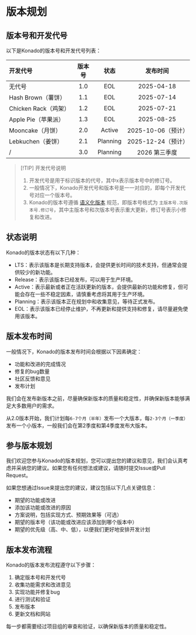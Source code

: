 # 版本规划

## 版本号和开发代号

以下是Konado的版本号和开发代号列表：

| 开发代号               | 版本号 |  状态   |        发布时间      |
| :----                 | :---:  | :---:  | :---:                |
| 无代号                | 1.0  | EOL    |    2025-04-18       |
| Hash Brown（薯饼）     | 1.1 | EOL     |      2025-07-14       |
| Chicken Rack（鸡架）   | 1.2 | EOL     |     2025-07-21       |
| Apple Pie（苹果派）    | 1.3 | EOL     |     2025-08-25        |
| Mooncake（月饼）      | 2.0 | Active   |  2025-10-06（预计）   |
| Lebkuchen（姜饼）     | 2.1 | Planning | 2025-12-24（预计）   |
| /                     | 3.0 | Planning | 2026 第三季度        |

> [!TIP] 开发代号说明
> 1. 开发代号是用于标识版本的代号，其中x表示版本号中的修订号。  
> 2. 一般情况下，Konado开发代号和版本号是一一对应的，即每个开发代号对应一个版本号。
> 3. Konado的版本号遵循 [语义化版本](https://semver.org/lang/zh-CN/) 规范，即版本号格式为 `主版本号.次版本号.修订号`，其中主版本号和次版本号表示重大更新，修订号表示小修复和改进。

## 状态说明

Konado的版本状态有以下几种：

- LTS：表示该版本是长期支持版本，会提供更长时间的技术支持，但通常会提供较少的新功能。
- Release：表示该版本已经发布，可以用于生产环境。
- Active：表示最新或者正在活跃更新的版本，会提供最新的功能和修复，但可能会存在一些不稳定因素，请慎重考虑将其用于生产环境。
- Planning：表示该版本正在规划中和收集意见，等待正式发布。
- EOL：表示该版本已经停止维护，不再更新和提供支持和修复，请尽量避免使用该版本。

## 版本发布时间

一般情况下，Konado的版本发布时间会根据以下因素确定：

- 功能和改进的完成情况
- 修复的bug数量
- 社区反馈和意见
- 发布计划

我们会在发布新版本之前，尽量确保新版本的质量和稳定性，并确保新版本能够满足大多数用户的需求。

从2.0版本开始，我们计划每`6-7个月（半年）`发布一个大版本，每`2-3个月（一季度）`发布一个小版本，一般我们会在第2季度和第4季度发布大版本。


## 参与版本规划

我们欢迎您参与Konado的版本规划，您可以提出您的建议和意见，我们会认真考虑并采纳您的建议。如果您有任何想法或建议，请随时提交Issue或Pull Request。

如果您想通过Issue来提出您的建议，建议包括以下几点关键信息：

- 期望的功能或改进
- 添加该功能或改进的原因
- 方案说明，包括实现方式、预期效果等（可选）
- 期望的版本号（该功能或改进应该添加到哪个版本中）
- 期望的优先级（高、中、低），以便我们更好地安排开发计划


## 版本发布流程

Konado的版本发布流程遵守以下步骤：

1. 确定版本号和开发代号
2. 收集功能需求和改进意见
3. 实现功能并修复bug
4. 进行测试和验证
5. 发布版本
6. 更新文档和网站

每一步都需要经过项目组的审查和验证，以确保新版本的质量和稳定性。
